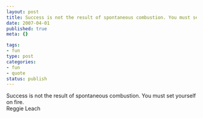 ```yaml
--- 
layout: post
title: Success is not the result of spontaneous combustion. You must set yourself on fire.
date: 2007-04-01
published: true
meta: {}

tags: 
- fun
type: post
categories: 
- fun
- quote
status: publish
---
```

Success is not the result of spontaneous combustion. You must set yourself on fire.<br />Reggie Leach

